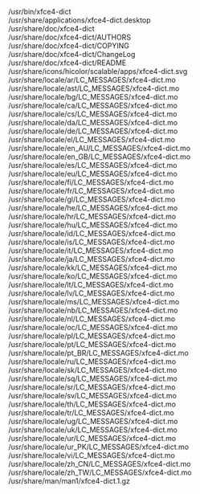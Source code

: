 /usr/bin/xfce4-dict  
/usr/share/applications/xfce4-dict.desktop  
/usr/share/doc/xfce4-dict  
/usr/share/doc/xfce4-dict/AUTHORS  
/usr/share/doc/xfce4-dict/COPYING  
/usr/share/doc/xfce4-dict/ChangeLog  
/usr/share/doc/xfce4-dict/README  
/usr/share/icons/hicolor/scalable/apps/xfce4-dict.svg  
/usr/share/locale/ar/LC\_MESSAGES/xfce4-dict.mo  
/usr/share/locale/ast/LC\_MESSAGES/xfce4-dict.mo  
/usr/share/locale/bg/LC\_MESSAGES/xfce4-dict.mo  
/usr/share/locale/ca/LC\_MESSAGES/xfce4-dict.mo  
/usr/share/locale/cs/LC\_MESSAGES/xfce4-dict.mo  
/usr/share/locale/da/LC\_MESSAGES/xfce4-dict.mo  
/usr/share/locale/de/LC\_MESSAGES/xfce4-dict.mo  
/usr/share/locale/el/LC\_MESSAGES/xfce4-dict.mo  
/usr/share/locale/en\_AU/LC\_MESSAGES/xfce4-dict.mo  
/usr/share/locale/en\_GB/LC\_MESSAGES/xfce4-dict.mo  
/usr/share/locale/es/LC\_MESSAGES/xfce4-dict.mo  
/usr/share/locale/eu/LC\_MESSAGES/xfce4-dict.mo  
/usr/share/locale/fi/LC\_MESSAGES/xfce4-dict.mo  
/usr/share/locale/fr/LC\_MESSAGES/xfce4-dict.mo  
/usr/share/locale/gl/LC\_MESSAGES/xfce4-dict.mo  
/usr/share/locale/he/LC\_MESSAGES/xfce4-dict.mo  
/usr/share/locale/hr/LC\_MESSAGES/xfce4-dict.mo  
/usr/share/locale/hu/LC\_MESSAGES/xfce4-dict.mo  
/usr/share/locale/id/LC\_MESSAGES/xfce4-dict.mo  
/usr/share/locale/is/LC\_MESSAGES/xfce4-dict.mo  
/usr/share/locale/it/LC\_MESSAGES/xfce4-dict.mo  
/usr/share/locale/ja/LC\_MESSAGES/xfce4-dict.mo  
/usr/share/locale/kk/LC\_MESSAGES/xfce4-dict.mo  
/usr/share/locale/ko/LC\_MESSAGES/xfce4-dict.mo  
/usr/share/locale/lt/LC\_MESSAGES/xfce4-dict.mo  
/usr/share/locale/lv/LC\_MESSAGES/xfce4-dict.mo  
/usr/share/locale/ms/LC\_MESSAGES/xfce4-dict.mo  
/usr/share/locale/nb/LC\_MESSAGES/xfce4-dict.mo  
/usr/share/locale/nl/LC\_MESSAGES/xfce4-dict.mo  
/usr/share/locale/oc/LC\_MESSAGES/xfce4-dict.mo  
/usr/share/locale/pl/LC\_MESSAGES/xfce4-dict.mo  
/usr/share/locale/pt/LC\_MESSAGES/xfce4-dict.mo  
/usr/share/locale/pt\_BR/LC\_MESSAGES/xfce4-dict.mo  
/usr/share/locale/ru/LC\_MESSAGES/xfce4-dict.mo  
/usr/share/locale/sk/LC\_MESSAGES/xfce4-dict.mo  
/usr/share/locale/sq/LC\_MESSAGES/xfce4-dict.mo  
/usr/share/locale/sr/LC\_MESSAGES/xfce4-dict.mo  
/usr/share/locale/sv/LC\_MESSAGES/xfce4-dict.mo  
/usr/share/locale/th/LC\_MESSAGES/xfce4-dict.mo  
/usr/share/locale/tr/LC\_MESSAGES/xfce4-dict.mo  
/usr/share/locale/ug/LC\_MESSAGES/xfce4-dict.mo  
/usr/share/locale/uk/LC\_MESSAGES/xfce4-dict.mo  
/usr/share/locale/ur/LC\_MESSAGES/xfce4-dict.mo  
/usr/share/locale/ur\_PK/LC\_MESSAGES/xfce4-dict.mo  
/usr/share/locale/vi/LC\_MESSAGES/xfce4-dict.mo  
/usr/share/locale/zh\_CN/LC\_MESSAGES/xfce4-dict.mo  
/usr/share/locale/zh\_TW/LC\_MESSAGES/xfce4-dict.mo  
/usr/share/man/man1/xfce4-dict.1.gz  
